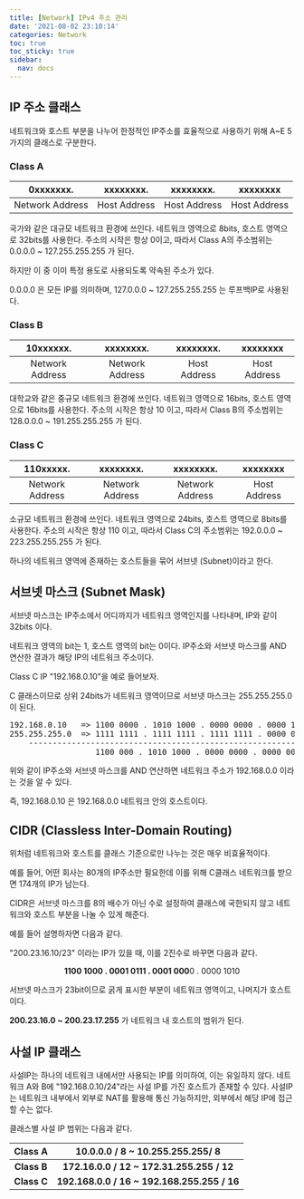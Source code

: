 ```yaml
---
title: [Network] IPv4 주소 관리
date: '2021-08-02 23:10:14'
categories: Network
toc: true
toc_sticky: true
sidebar:
  nav: docs
---
```


## IP 주소 클래스

네트워크와 호스트 부분을 나누어 한정적인 IP주소를 효율적으로 사용하기 위해 A~E 5가지의 클래스로 구분한다.  



### Class A

|    0xxxxxxx.    |  xxxxxxxx.   |  xxxxxxxx.   |   xxxxxxxx   |
| :-------------: | :----------: | :----------: | :----------: |
| Network Address | Host Address | Host Address | Host Address |

국가와 같은 대규모 네트워크 환경에 쓰인다. 네트워크 영역으로 8bits, 호스트 영역으로 32bits를 사용한다.  주소의 시작은 항상 0이고, 따라서 Class A의 주소범위는 0.0.0.0 ~ 127.255.255.255 가 된다. 

하지만 이 중 이미 특정 용도로 사용되도록 약속된 주소가 있다.

0.0.0.0 은 모든 IP를 의미하며, 127.0.0.0 ~ 127.255.255.255 는 루프백IP로 사용된다.



### Class B

|    10xxxxxx.    |    xxxxxxxx.    |  xxxxxxxx.   |   xxxxxxxx   |
| :-------------: | :-------------: | :----------: | :----------: |
| Network Address | Network Address | Host Address | Host Address |

대학교와 같은 중규모 네트워크 환경에 쓰인다. 네트워크 영역으로 16bits, 호스트 영역으로 16bits를 사용한다. 주소의 시작은 항상 10 이고, 따라서 Class B의 주소범위는 128.0.0.0 ~ 191.255.255.255 가 된다.	



### Class C

|    110xxxxx.    |    xxxxxxxx.    |    xxxxxxxx.    |   xxxxxxxx   |
| :-------------: | :-------------: | :-------------: | :----------: |
| Network Address | Network Address | Network Address | Host Address |

소규모 네트워크 환경에 쓰인다. 네트워크 영역으로 24bits, 호스트 영역으로 8bits를 사용한다. 주소의 시작은 항상 110 이고, 따라서 Class C의 주소범위는 192.0.0.0 ~ 223.255.255.255  가 된다.



하나의 네트워크 영역에 존재하는 호스트들을 묶어 서브넷 (Subnet)이라고 한다. 



## 서브넷 마스크 (Subnet Mask)

서브넷 마스크는 IP주소에서 어디까지가 네트워크 영역인지를 나타내며, IP와 같이 32bits 이다.

네트워크 영역의 bit는 1, 호스트 영역의 bit는 0이다. IP주소와 서브넷 마스크를 AND 연산한 결과가 해당 IP의 네트워크 주소이다.



Class C IP  "192.168.0.10"을 예로 들어보자. 

C 클래스이므로 상위 24bits가 네트워크 영역이므로 서브넷 마스크는 255.255.255.0 이 된다.



<center><pre>
192.168.0.10   => 1100 0000 . 1010 1000 . 0000 0000 . 0000 1010
255.255.255.0  => 1111 1111 . 1111 1111 . 1111 1111 . 0000 0000
    --------------------------------------------------------------------
                  1100 000 . 1010 1000 . 0000 0000 . 0000 0000
</pre></center>


위와 같이 IP주소와 서브넷 마스크를 AND 연산하면 네트워크 주소가 192.168.0.0 이라는 것을 알 수 있다.

즉, 192.168.0.10 은 192.168.0.0 네트워크 안의 호스트이다.



## CIDR (Classless Inter-Domain Routing)

위처럼 네트워크와 호스트를 클래스 기준으로만 나누는 것은 매우 비효율적이다. 

예를 들어, 어떤 회사는 80개의 IP주소만 필요한데 이를 위해 C클래스 네트워크를 받으면 174개의 IP가 남는다.

CIDR은 서브넷 마스크를 8의 배수가 아닌 수로 설정하여 클래스에 국한되지 않고 네트워크와 호스트 부분을 나눌 수 있게 해준다.

예를 들어 설명하자면 다음과 같다.

"200.23.16.10/23" 이라는 IP가 있을 때, 이를 2진수로 바꾸면 다음과 같다.

<center>
<b>1100 1000 . 0001 0111 . 0001 000</b>0 . 0000 1010
</center>


서브넷 마스크가 23bit이므로 굵게 표시한 부분이 네트워크 영역이고, 나머지가 호스트이다.

**200.23.16.0 ~ 200.23.17.255** 가 네트워크 내 호스트의 범위가 된다.



## 사설 IP 클래스

사설IP는 하나의 네트워크 내에서만 사용되는 IP를 의미하여, 이는 유일하지 않다.  네트워크 A와 B에 "192.168.0.10/24"라는 사설 IP를 가진 호스트가 존재할 수 있다. 사설IP는 네트워크 내부에서 외부로 NAT를 활용해 통신 가능하지만, 외부에서 해당 IP에 접근할 수는 없다.

클래스별 사설 IP 범위는 다음과 같다.

|   Class A   |     10.0.0.0 / 8  ~  10.255.255.255/ 8      |
| :---------: | :-----------------------------------------: |
| **Class B** | **172.16.0.0 / 12  ~  172.31.255.255 / 12** |
| **Class C** | **192.168.0.0 / 16 ~ 192.168.255.255 / 16** |

